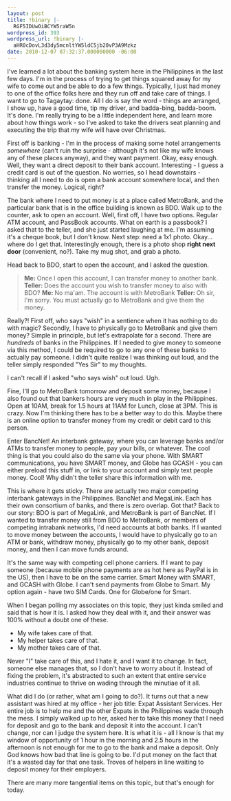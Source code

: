 ```yaml
---
layout: post
title: !binary |-
  RGF5IDUwOiBCYW5raW5n
wordpress_id: 393
wordpress_url: !binary |-
  aHR0cDovL3d3dy5mcnltYW5ldC5jb20vP3A9Mzkz
date: 2010-12-07 07:32:37.000000000 -06:00
---
```

I've learned a lot about the banking system here in the Philippines in the last few days. I'm in the process of trying to get things squared away for my wife to come out and be able to do a few things. Typically, I just had money to one of the office folks here and they run off and take care of things. I want to go to Tagaytay: done. All I do is say the word - things are arranged, I show up, have a good time, tip my driver, and badda-bing, badda-boom. It's done. I'm really trying to be a little independent here, and learn more about how things work - so I've asked to take the drivers seat planning and executing the trip that my wife will have over Christmas.

<!--more-->First off is banking - I'm in the process of making some hotel arrangements <em>somewhere</em> (can't ruin the surprise - although it's not like my wife knows any of these places anyway), and they want payment. Okay, easy enough. Well, they want a direct deposit to their bank account. Interesting - I guess a credit card is out of the question. No worries, so I head downstairs - thinking all I need to do is open a bank account somewhere local, and then transfer the money. Logical, right?

The bank where I need to put money is at a place called MetroBank, and the particular bank that is in the office building is known as BDO. Walk up to the counter, ask to open an account. Well, first off, I have two options. Regular ATM account, and PassBook accounts. What on earth is a passbook? I asked that to the teller, and she just started laughing at me. I'm assuming it's a cheque book, but I don't know. Next step: need a 1x1 photo. Okay... where do I get that. Interestingly enough, there is a photo shop <strong>right next door</strong> (convenient, no?). Take my mug shot, and grab a photo.

Head back to BDO, start to open the account, and I asked the question.
<blockquote><strong>Me: </strong>Once I open this account, I can transfer money to another bank.
<strong>Teller: </strong>Does the account you wish to transfer money to also with BDO?
<strong>Me: </strong>No ma'am. The account is with MetroBank
<strong>Teller: </strong>Oh sir, I'm sorry. You must actually go to MetroBank and give them the money.</blockquote>
Really?! First off, who says "wish" in a sentience when it has nothing to do with magic? Secondly, I have to physically go to MetroBank and give them money? Simple in principle, but let's extrapolate for a second. There are <em>hundreds</em> of banks in the Philippines. If I needed to give money to someone via this method, I could be required to go to any one of these banks to actually pay someone. I didn't quite realize I was thinking out loud, and the teller simply responded "Yes Sir" to my thoughts.

I can't recall if I asked "who says wish" out loud. Ugh.

Fine, I'll go to MetroBank tomorrow and deposit some money, because I also found out that bankers hours are very much in play in the Philippines. Open at 10AM, break for 1.5 hours at 11AM for Lunch, close at 3PM. This is crazy. Now I'm thinking there has to be a better way to do this. Maybe there is an online option to transfer money from my credit or debit card to this person.

Enter BancNet! An interbank gateway, where you can leverage banks and/or ATMs to transfer money to people, pay your bills, or whatever. The cool thing is that you could also do the same via your phone. With SMART communications, you have SMART money, and Globe has GCASH - you can either preload this stuff in, or link to your account and simply text people money. Cool! Why didn't the teller share this information with me.

This is where it gets sticky. There are actually two major competing interbank gateways in the Philippines. BancNet and MegaLink. Each has their own consortium of banks, and there is zero overlap. Got that? Back to our story: BDO is part of MegaLink, and MetroBank is part of BancNet. If I wanted to transfer money still from BDO to MetroBank, or members of competing intrabank networks, I'd need accounts at both banks. If I wanted to move money between the accounts, I would have to physically go to an ATM or bank, withdraw money, physically go to my other bank, deposit money, and then I can move funds around.

It's the same way with competing cell phone carriers. If I want to pay someone (because mobile phone payments are as hot here as PayPal is in the US), then I have to be on the same carrier. Smart Money with SMART, and GCASH with Globe. I can't send payments from Globe to Smart. My option again - have two SIM Cards. One for Globe/one for Smart.

When I began polling my associates on this topic, they just kinda smiled and said that is how it is. I asked how they deal with it, and their answer was 100% without a doubt one of these.
<ul>
	<li>My wife takes care of that.</li>
	<li>My helper takes care of that.</li>
	<li>My mother takes care of that.</li>
</ul>
Never "I" take care of this, and I hate it, and I want it to change. In fact, someone else manages that, so I don't have to worry about it. Instead of fixing the problem, it's abstracted to such an extent that entire service industries continue to thrive on wading through the minutiae of it all.

What did I do (or rather, what am I going to do?). It turns out that a new assistant was hired at my office - her job title: Expat Assistant Services. Her entire job is to help me and the other Expats in the Philippines wade through the mess. I simply walked up to her, asked her to take this money that I need for deposit and go to the bank and deposit it into the account. I can't change, nor can I judge the system here. It is what it is - all I know is that my window of opportunity of 1 hour in the morning and 2.5 hours in the afternoon is not enough for me to go to the bank and make a deposit. Only God knows how bad that line is going to be. I'd put money on the fact that it's a wasted day for that one task. Troves of helpers in line waiting to deposit money for their employers.

There are many more tangential items on this topic, but that's enough for today.
